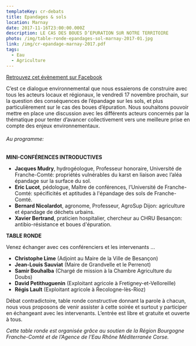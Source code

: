 ```yaml
---
templateKey: cr-debats
title: Epandages & sols
location: Marnay
date: 2017-11-16T23:00:00.000Z
description: LE CAS DES BOUES D’EPURATION SUR NOTRE TERRITOIRE
photo: /img/table-ronde-epandages-sol-marnay-2017-01.jpg
link: /img/cr-epandage-marnay-2017.pdf
tags:
  - Eau
  - Agriculture
---
```

[Retrouvez cet évènement sur Facebook](https://www.facebook.com/events/124055344969732/?acontext=%7B%22source%22%3A5%2C%22page_id_source%22%3A1729909527322390%2C%22action_history%22%3A%5B%7B%22surface%22%3A%22page%22%2C%22mechanism%22%3A%22main_list%22%2C%22extra_data%22%3A%22%7B%5C%22page_id%5C%22%3A1729909527322390%2C%5C%22tour_id%5C%22%3Anull%7D%22%7D%5D%2C%22has_source%22%3Atrue%7D)

C’est ce dialogue environnemental que nous essaierons de construire avec tous les acteurs locaux et régionaux, le vendredi 17 novembre prochain, sur la question des conséquences de l’épandage sur les sols, et plus particulièrement sur le cas des boues d’épuration. Nous souhaitons pouvoir mettre en place une discussion avec les différents acteurs concernés par la thématique pour tenter d’avancer collectivement vers une meilleure prise en compte des enjeux environnementaux.

###### Au programme:

**MINI-CONFÉRENCES INTRODUCTIVES**

* **Jacques Mudry**, hydrogéologue, Professeur honoraire, Université de Franche-Comté: propriétés vulnérables du karst en liaison avec l’aléa épandage sur la surface du sol.
* **Eric Lucot**, pédologue, Maître de conférences, l’Université de Franche-Comté: spécificités et aptitudes à l'épandage des sols de Franche-Comté.
* **Bernard Nicolardot**, agronome, Professeur, AgroSup Dijon: agriculture et épandage de déchets urbains.
* **Xavier Bertrand**, praticien hospitalier, chercheur au CHRU Besançon: antibio-résistance et boues d'épuration.

**TABLE RONDE**

Venez échanger avec ces conférenciers et les intervenants ...

* **Christophe Lime** (Adjoint au Maire de la Ville de Besançon)
* **Jean-Louis Sauviat** (Maire de Grandvelle et le Perrenot)
* **Samir Bouhalba** (Chargé de mission à la Chambre Agriculture du Doubs)
* **David Petithuguenin** (Exploitant agricole à Fretigney-et-Velloreille)
* **Régis Lault** (Exploitant agricole à Recologne-lès-Rioz)

Débat contradictoire, table ronde constructive donnant la parole à chacun, nous vous proposons de venir assister à cette soirée et surtout y participer en échangeant avec les intervenants. L’entrée est libre et gratuite et ouverte à tous.

*Cette table ronde est organisée grâce au soutien de la Région Bourgogne Franche-Comté et de l’Agence de l’Eau Rhône Méditerranée Corse.*